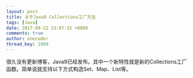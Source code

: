 ```yaml
---
layout: post
title: 关于Java9 Collections工厂方法
tags: [Java]
date: 2017-09-22 23:07:32 +0800
comments: true
author: onecoder
thread_key: 1909
---
```

很久没有更新博客，Java9已经发布。其中一个新特性就是新的Collections工厂函数。简单说就支持以下方式构造Set、Map、List等。

```java
```